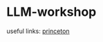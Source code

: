# LLM-workshop

useful links:
[princeton](https://www.cs.princeton.edu/courses/archive/fall22/cos597G/)

